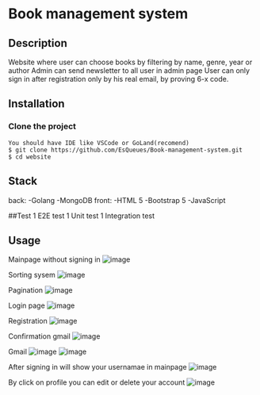 # Book management system

## Description
Website where user can choose books by filtering by name, genre, year or author
Admin can send newsletter to all user in admin page
User can only sign in after registration only by his real email, by proving 6-x code. 


## Installation
### Clone the project
```
You should have IDE like VSCode or GoLand(recomend)
$ git clone https://github.com/EsQueues/Book-management-system.git
$ cd website
```


## Stack
back:
-Golang
-MongoDB
front:
-HTML 5
-Bootstrap 5
-JavaScript


##Test
1 E2E test
1 Unit test
1 Integration test



## Usage

Mainpage without signing in
![image](https://github.com/EsQueues/Book-management-system/assets/122588120/b493b779-48eb-444a-982e-50d104bcb7bc)

Sorting sysem
![image](https://github.com/EsQueues/Book-management-system/assets/122588120/17636d82-f7cd-4c91-ac59-db4e3b873f63)

Pagination
![image](https://github.com/EsQueues/Book-management-system/assets/122588120/58d98f39-1d12-40a2-bca7-07a381b37e02)

Login page
![image](https://github.com/EsQueues/Book-management-system/assets/122588120/64de8713-2d43-4399-9547-217a2ee449e3)

Registration
![image](https://github.com/EsQueues/Book-management-system/assets/122588120/a7212763-a060-4a77-aac2-16aafaca76e8)

Confirmation gmail
![image](https://github.com/EsQueues/Book-management-system/assets/122588120/a85f24d5-2b0d-4a87-a817-f200f666fc33)

Gmail
![image](https://github.com/EsQueues/Book-management-system/assets/122588120/4eb2ae90-684a-43bf-9bdf-67ad5989bfc5)
![image](https://github.com/EsQueues/Book-management-system/assets/122588120/2635579a-6b69-4fde-a83b-5d26aa1af9ec)

After signing in will show your usernamae in mainpage
![image](https://github.com/EsQueues/Book-management-system/assets/122588120/4557fccb-b61b-4250-931c-a49eaf3ee414)

By click on profile you can edit or delete your account
![image](https://github.com/EsQueues/Book-management-system/assets/122588120/2f8bf1b5-39fd-4daa-971b-9f325943f00c)




